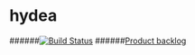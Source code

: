 # hydea
######[![Build Status](https://travis-ci.org/hydea/hydea.svg?branch=master)](https://travis-ci.org/hydea/hydea)
######[Product backlog](https://docs.google.com/spreadsheets/d/13nRrrNHnRrLA40qjXNct4FVXtXXHJmQrAF0Z7SjJx9s/edit#gid=0)
